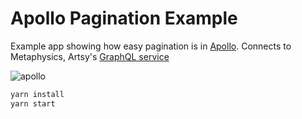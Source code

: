 # Apollo Pagination Example

Example app showing how easy pagination is in [Apollo](https://github.com/apollographql/apollo-client). Connects to Metaphysics, Artsy's [GraphQL service](https://metaphysics-staging.artsy.net)

![apollo](https://user-images.githubusercontent.com/236943/33306411-57dcc5ea-d3c7-11e7-98cb-6b1183c34fa5.gif)

```sh
yarn install
yarn start
```
